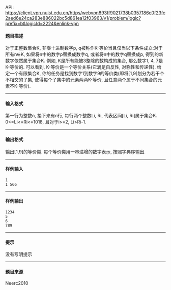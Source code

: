 API: https://client.vpn.nuist.edu.cn/https/webvpn893ff9021738b0357186c0f23fc2aed6e24ca283e886022bc5d861ea12f03963/v1/problem/logic?prefix=b&logicId=2224&enlink-vpn

#### 题目描述

对于正整数集合K, 非零十进制数字p, q被称作K-等价当且仅当以下条件成立:对于所有n∈K, 如果将n中的数字p替换成数字q, 或者将n中的数字q替换成p, 得到的新数字依然属于集合K. 例如, K是所有能被3整除的数构成的集合, 那么数字1, 4, 7是K-等价的. 可以看到, K-等价是一个等价关系(它满足自反性, 对称性和传递性). 给定一个有限集合K, 你的任务是找到数字1到数字9的等价类(即将\[1,9\]划分为若干个不相交的子集, 使得每个子集中的元素两两K-等价, 且任意两个属于不同集合的元素不K-等价).

---

#### 输入格式

第一行为整数n, 接下来有n行, 每行两个整数Li, Ri, 代表区间\[Li, Ri\]属于集合K. 0<=Li<=Ri<=1018, 且对于i>=2, Li>Ri-1.

---

#### 输出格式

输出\[1,9\]的等价类. 每个等价类用一串递增的数字表示, 按照字典序输出.

---

#### 样例输入
```
1
1 566

```

---

#### 样例输出
```
1234
5
6
789

```

---

#### 提示

没有写明提示

---

#### 题目来源

Neerc2010